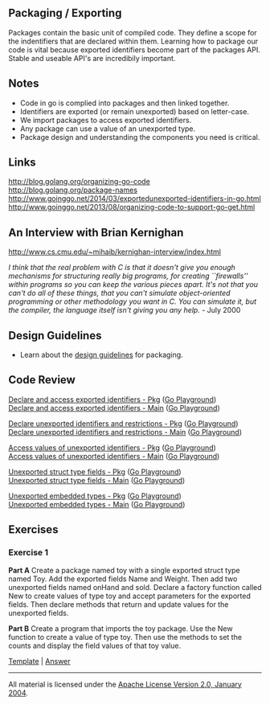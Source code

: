 ## Packaging / Exporting

Packages contain the basic unit of compiled code. They define a scope for the indentifiers that are declared within them. Learning how to package our code is vital because exported identifiers become part of the packages API. Stable and useable API's are incredibily important.

## Notes

* Code in go is complied into packages and then linked together.
* Identifiers are exported (or remain unexported) based on letter-case.
* We import packages to access exported identifiers.
* Any package can use a value of an unexported type.
* Package design and understanding the components you need is critical.

## Links

http://blog.golang.org/organizing-go-code  
http://blog.golang.org/package-names  
http://www.goinggo.net/2014/03/exportedunexported-identifiers-in-go.html  
http://www.goinggo.net/2013/08/organizing-code-to-support-go-get.html

## An Interview with Brian Kernighan

http://www.cs.cmu.edu/~mihaib/kernighan-interview/index.html

_I think that the real problem with C is that it doesn't give you enough mechanisms for structuring really big programs, for creating ``firewalls'' within programs so you can keep the various pieces apart. It's not that you can't do all of these things, that you can't simulate object-oriented programming or other methodology you want in C. You can simulate it, but the compiler, the language itself isn't giving you any help._ - July 2000

## Design Guidelines

* Learn about the [design guidelines](../../reading/design_guidelines.md) for packaging.

## Code Review

[Declare and access exported identifiers - Pkg](example1/counters/counters.go) ([Go Playground](http://play.golang.org/p/Sb_G1kcn_7))  
[Declare and access exported identifiers - Main](example1/example1.go) ([Go Playground](http://play.golang.org/p/ZgH4PpoPX2))  

[Declare unexported identifiers and restrictions - Pkg](example2/counters/counters.go) ([Go Playground](http://play.golang.org/p/bb4TcZNXwl))  
[Declare unexported identifiers and restrictions - Main](example2/example2.go) ([Go Playground](http://play.golang.org/p/GFV71cumqa))  

[Access values of unexported identifiers - Pkg](example3/counters/counters.go) ([Go Playground](http://play.golang.org/p/9cjS2FESNH))  
[Access values of unexported identifiers - Main](example3/example3.go) ([Go Playground](http://play.golang.org/p/d_E0bOYRBV))  

[Unexported struct type fields - Pkg](example4/users/users.go) ([Go Playground](http://play.golang.org/p/O9hleQ18dT))  
[Unexported struct type fields - Main](example4/example4.go) ([Go Playground](http://play.golang.org/p/LpjLP_bIKS))  

[Unexported embedded types - Pkg](example5/users/users.go) ([Go Playground](https://play.golang.org/p/RWpldbVNJe))  
[Unexported embedded types - Main](example5/example5.go) ([Go Playground](http://play.golang.org/p/_1QiymFuw5))  

## Exercises

### Exercise 1
**Part A** Create a package named toy with a single exported struct type named Toy. Add the exported fields Name and Weight. Then add two unexported fields named onHand and sold. Declare a factory function called New to create values of type toy and accept parameters for the exported fields. Then declare methods that return and update values for the unexported fields.

**Part B** Create a program that imports the toy package. Use the New function to create a value of type toy. Then use the methods to set the counts and display the field values of that toy value.

[Template](exercises/template1) | 
[Answer](exercises/exercise1)
___
All material is licensed under the [Apache License Version 2.0, January 2004](http://www.apache.org/licenses/LICENSE-2.0).
